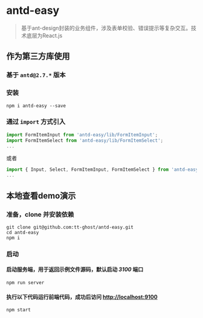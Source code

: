 
# antd-easy

> 基于ant-design封装的业务组件，涉及表单校验、错误提示等复杂交互。技术底层为React.js

## 作为第三方库使用

### 基于 `antd@2.7.*` 版本

### 安装

```shell
npm i antd-easy --save
```

### 通过 `import` 方式引入

```javascript
import FormItemInput from 'antd-easy/lib/FormItemInput';
import FormItemSelect from 'antd-easy/lib/FormItemSelect';
...
```

或者

```javascript
import { Input, Select, FormItemInput, FormItemSelect } from 'antd-easy';
...
```

## 本地查看demo演示

### 准备，clone 并安装依赖

```
git clone git@github.com:tt-ghost/antd-easy.git
cd antd-easy
npm i
```

### 启动

#### 启动服务端，用于返回示例文件源码，默认启动 *3100* 端口

```npm
npm run server
```

#### 执行以下代码运行前端代码，成功后访问 [http://localhost:9100](http://localhost:9100)

```npm
npm start
```

